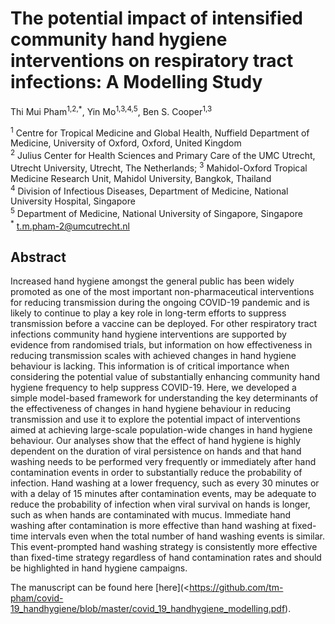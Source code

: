 # The potential impact of intensified community hand hygiene interventions on respiratory tract infections: A Modelling Study
Thi Mui Pham<sup>1,2,*</sup>, Yin Mo<sup>1,3,4,5</sup>, Ben S. Cooper<sup>1,3</sup>

<sup>1</sup> Centre for Tropical Medicine and Global Health, Nuffield Department of Medicine, University of Oxford, Oxford, United Kingdom <br>
<sup>2</sup> Julius Center for Health Sciences and Primary Care of the UMC Utrecht, Utrecht University, Utrecht, The Netherlands;
<sup>3</sup> Mahidol-Oxford Tropical Medicine Research Unit, Mahidol University, Bangkok, Thailand <br>
<sup>4</sup> Division of Infectious Diseases, Department of Medicine, National University Hospital, Singapore <br>
<sup>5</sup> Department of Medicine, National University of Singapore, Singapore <br>
<sup>*</sup> <t.m.pham-2@umcutrecht.nl>

## Abstract
Increased hand hygiene amongst the general public has been widely promoted as one of the most important non-pharmaceutical interventions for reducing transmission during the ongoing COVID-19 pandemic and is likely to continue to play a key role in long-term efforts to suppress transmission before a vaccine can be deployed. For other respiratory tract infections community hand hygiene interventions are supported by evidence from randomised trials, but information on how effectiveness in reducing transmission scales with achieved changes in hand hygiene behaviour is lacking. This information is of critical importance when considering the potential value of substantially enhancing community hand hygiene frequency to help suppress COVID-19. Here, we developed a simple model-based framework for understanding the key determinants of the effectiveness of changes in hand hygiene behaviour in reducing transmission and use it to explore the potential impact of interventions aimed at achieving large-scale population-wide changes in hand hygiene behaviour. Our analyses show that the effect of hand hygiene is highly dependent on the duration of viral persistence on hands and that hand washing needs to be performed very frequently or immediately after hand contamination events in order to substantially reduce the probability of infection. Hand washing at a lower frequency, such as every 30 minutes or with a delay of 15 minutes after contamination events, may be adequate to reduce the probability of infection when viral survival on hands is longer, such as when hands are contaminated with mucus. Immediate hand washing after contamination is more effective than hand washing at fixed-time intervals even when the total number of hand washing events is similar. This event-prompted hand washing strategy is consistently more effective than fixed-time strategy regardless of hand contamination rates and should be highlighted in hand hygiene campaigns.

The manuscript can be found here [here](<https://github.com/tm-pham/covid-19_handhygiene/blob/master/covid_19_handhygiene_modelling.pdf). 


